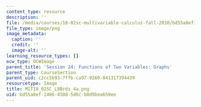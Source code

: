 ```yaml
---
content_type: resource
description: ''
file: /media/courses/18-02sc-multivariable-calculus-fall-2010/bd55a8ef140645085d6cb0d9bea659ee_MIT18_02SC_L8Brds_4a.png
file_type: image/png
image_metadata:
  caption: ''
  credit: ''
  image-alt: ''
learning_resource_types: []
ocw_type: OCWImage
parent_title: 'Session 24: Functions of Two Variables: Graphs'
parent_type: CourseSection
parent_uid: c2cc5b93-7ffb-ca97-9260-841317394439
resourcetype: Image
title: MIT18_02SC_L8Brds_4a.png
uid: bd55a8ef-1406-4508-5d6c-b0d9bea659ee
---
```

